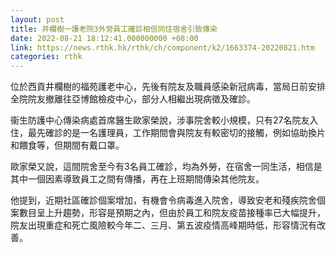 ```yaml
---
layout: post
title: 井欄樹一護老院3外勞員工確診相信同住宿舍引致傳染
date: 2022-08-21 18:12:41.000000000 +08:00
link: https://news.rthk.hk/rthk/ch/component/k2/1663374-20220821.htm
categories: rthk
---
```


位於西貢井欄樹的福苑護老中心，先後有院友及職員感染新冠病毒，當局日前安排全院院友撤離往亞博館檢疫中心，部分人相繼出現病徵及確診。

衞生防護中心傳染病處首席醫生歐家榮說，涉事院舍較小規模，只有27名院友入住，最先確診的是一名護理員，工作期間會與院友有較密切的接觸，例如協助換片和餵食等，但期間有戴口罩。

歐家榮又說，這間院舍至今有3名員工確診，均為外勞，在宿舍一同生活，相信是其中一個因素導致員工之間有傳播，再在上班期間傳染其他院友。

他提到，近期社區確診個案增加，有機會令病毒進入院舍，導致安老和殘疾院舍個案數目呈上升趨勢，形容是預期之內，但由於員工和院友疫苗接種率已大幅提升，院友出現重症和死亡風險較今年二、三月、第五波疫情高峰期時低，形容情況有改善。
